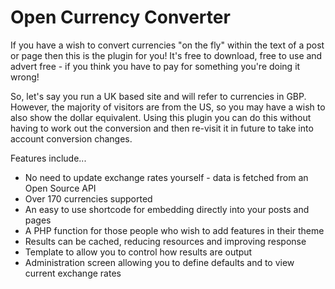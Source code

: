 # Open Currency Converter

If you have a wish to convert currencies "on the fly" within the text of a post or page then this is the plugin for you! It's free to download, free to use and advert free - if you think you have to pay for something you're doing it wrong!

So, let's say you run a UK based site and will refer to currencies in GBP. However, the majority of visitors are from the US, so you may have a wish to also show the dollar equivalent. Using this plugin you can do this without having to work out the conversion and then re-visit it in future to take into account conversion changes.

Features include...

* No need to update exchange rates yourself - data is fetched from an Open Source API
* Over 170 currencies supported
* An easy to use shortcode for embedding directly into your posts and pages
* A PHP function for those people who wish to add features in their theme
* Results can be cached, reducing resources and improving response
* Template to allow you to control how results are output
* Administration screen allowing you to define defaults and to view current exchange rates

